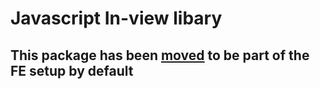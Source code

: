 # Javascript In-view libary

## This package has been [moved](https://bitbucket.org/tamtam-nl/tamtam-frontend-setup/) to be part of the FE setup by default 
